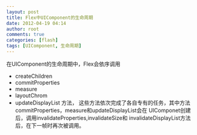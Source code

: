 ```yaml
---
layout: post
title: Flex中UIComponent的生命周期
date: 2012-04-19 04:14
author: root
comments: true
categories: [flash]
tags: [UIComponent, 生命周期]
---
```

在UIComponent的生命周期中，Flex会依序调用
 + createChildren
 + commitProperties
 + measure
 + layoutChrom
 + updateDisplayList
 方法， 这些方法依次完成了各自专有的任务，其中方法commitProperties，measure和updateDisplayList会在 UIComponet创建后，调用invalidateProperties,invalidateSize和 invalidateDisplayList方法后，在下一帧时再次被调用。
